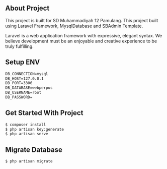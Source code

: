 
## About Project
This project is built for SD Muhammadiyah 12 Pamulang. This project built using Laravel Framework, MysqlDatabase and SBAdmin Template.

Laravel is a web application framework with expressive, elegant syntax. We believe development must be an enjoyable and creative experience to be truly fulfilling. 

## Setup ENV
```diff
DB_CONNECTION=mysql
DB_HOST=127.0.0.1
DB_PORT=3306
DB_DATABASE=webperpus
DB_USERNAME=root
DB_PASSWORD=
```

## Get Started With Project
```diff
$ composer install
$ php artisan key:generate
$ php artisan serve
```

## Migrate Database
```diff
$ php artisan migrate
```